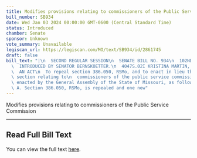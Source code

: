 ```yaml
---
title: Modifies provisions relating to commissioners of the Public Service Commission
bill_number: SB934
date: Wed Jan 03 2024 00:00:00 GMT-0600 (Central Standard Time)
status: Introduced
chamber: Senate
sponsor: Unknown
vote_summary: Unavailable
legiscan_url: https://legiscan.com/MO/text/SB934/id/2861745
draft: false
bill_text: "|\n  SECOND REGULAR SESSION\n  SENATE BILL NO. 934\n  102ND GENERA L ASSEMBLY\n\
  \  INTRODUCED BY SENATOR BERNSKOETTER.\n  4047S.02I KRISTINA MARTIN, Secretary\n\
  \  AN ACT\n  To repeal section 386.050, RSMo, and to enact in lieu thereof one new\
  \ section relating to\n  commissioners of the public service commission.\n  Be it\
  \ enacted by the General Assembly of the State of Missouri, as follows:\n  1 Section\
  \ A. Section 386.050, RSMo, is repealed and one new"
---
```

Modifies provisions relating to commissioners of the Public Service Commission

---

## Read Full Bill Text

You can view the full text [here](https://legiscan.com/MO/text/SB934/id/2861745).
